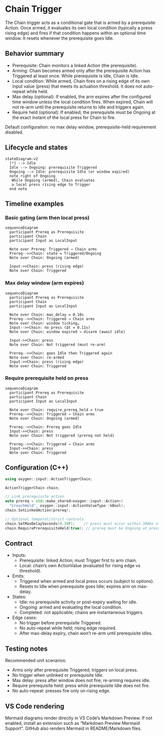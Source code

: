 # Chain Trigger

The Chain trigger acts as a conditional gate that is armed by a prerequisite
Action. Once armed, it evaluates its own local condition (typically a press
rising edge) and fires if that condition happens within an optional time
window. It resets whenever the prerequisite goes Idle.

## Behavior summary

- Prerequisite: Chain monitors a linked Action (the prerequisite).
- Arming: Chain becomes armed only after the prerequisite Action has Triggered
  at least once. While prerequisite is Idle, Chain is Idle.
- Local condition: While armed, Chain fires on a rising edge of its own input
  value (press) that meets its actuation threshold. It does not auto-repeat
  while held.
- Max delay (optional): If enabled, the arm expires after the configured time
  window unless the local condition fires. When expired, Chain will not re-arm
  until the prerequisite returns to Idle and triggers again.
- Require held (optional): If enabled, the prerequisite must be Ongoing at the
  exact instant of the local press for Chain to fire.

Default configuration: no max delay window, prerequisite-held requirement
disabled.

## Lifecycle and states

```mermaid
stateDiagram-v2
  [*] --> Idle
  Idle --> Ongoing: prerequisite Triggered
  Ongoing --> Idle: prerequisite Idle (or window expired)
  note right of Ongoing
   While Ongoing (armed), Chain evaluates
   a local press rising edge to Trigger
  end note
```

## Timeline examples

### Basic gating (arm then local press)

```mermaid
sequenceDiagram
  participant Prereq as Prerequisite
  participant Chain
  participant Input as LocalInput

  Note over Prereq: Triggered → Chain arms
  Prereq-->>Chain: state = Triggered/Ongoing
  Note over Chain: Ongoing (armed)

  Input->>Chain: press (rising edge)
  Note over Chain: Triggered
```

### Max delay window (arm expires)

```mermaid
sequenceDiagram
  participant Prereq as Prerequisite
  participant Chain
  participant Input as LocalInput

  Note over Chain: max_delay = 0.10s
  Prereq-->>Chain: Triggered → Chain arms
  Note over Chain: window ticking…
  Input-->>Chain: no press (Δt = 0.11s)
  Note over Chain: window expired → disarm (await idle)

  Input->>Chain: press
  Note over Chain: Not triggered (must re-arm)

  Prereq-->>Chain: goes Idle then Triggered again
  Note over Chain: re-armed
  Input->>Chain: press (rising edge)
  Note over Chain: Triggered
```

### Require prerequisite held on press

```mermaid
sequenceDiagram
  participant Prereq as Prerequisite
  participant Chain
  participant Input as LocalInput

  Note over Chain: require_prereq_held = true
  Prereq-->>Chain: Triggered → Chain arms
  Note over Chain: Ongoing (armed)

  Prereq-->>Chain: Prereq goes Idle
  Input->>Chain: press
  Note over Chain: Not triggered (prereq not held)

  Prereq-->>Chain: Triggered → Chain arms
  Input->>Chain: press
  Note over Chain: Triggered
```

## Configuration (C++)

```cpp
using oxygen::input::ActionTriggerChain;

ActionTriggerChain chain;

// Link prerequisite action
auto prereq = std::make_shared<oxygen::input::Action>(
  "CrouchHold", oxygen::input::ActionValueType::kBool);
chain.SetLinkedAction(prereq);

// Optional temporal/strict controls
chain.SetMaxDelaySeconds(0.30F);    // press must occur within 300ms of arm
chain.RequirePrerequisiteHeld(true); // prereq must be Ongoing at press time
```

## Contract

- Inputs:
  - Prerequisite: linked Action; must Trigger first to arm chain.
  - Local: chain’s own ActionValue (evaluated for rising edge vs threshold).
- Emits:
  - Triggered when armed and local press occurs (subject to options).
  - Resets to Idle when prerequisite goes Idle; expires arm on max-delay.
- States:
  - Idle: no prerequisite activity or post-expiry waiting for idle.
  - Ongoing: armed and evaluating the local condition.
  - Completed: not applicable; chains are instantaneous triggers.
- Edge cases:
  - No trigger before prerequisite Triggered.
  - No auto-repeat while held; rising edge required.
  - After max-delay expiry, chain won’t re-arm until prerequisite idles.

## Testing notes

Recommended unit scenarios:

- Arms only after prerequisite Triggered; triggers on local press.
- No trigger when unlinked or prerequisite Idle.
- Max delay: press after window does not fire; re-arming requires idle.
- Require prerequisite held: press while prerequisite Idle does not fire.
- No auto-repeat: presses fire only on rising edge.

## VS Code rendering

Mermaid diagrams render directly in VS Code’s Markdown Preview. If not enabled,
install an extension such as “Markdown Preview Mermaid Support”. GitHub also
renders Mermaid in README/Markdown files.

